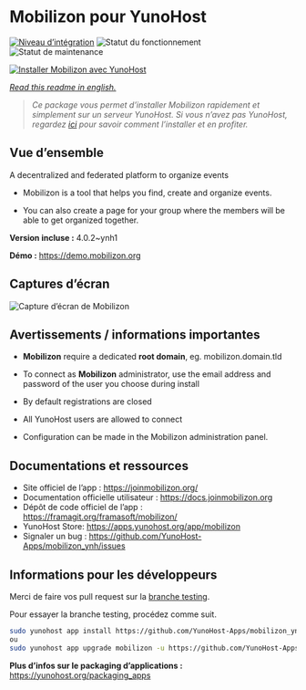 <!--
N.B.: This README was automatically generated by https://github.com/YunoHost/apps/tree/master/tools/README-generator
It shall NOT be edited by hand.
-->

# Mobilizon pour YunoHost

[![Niveau d’intégration](https://dash.yunohost.org/integration/mobilizon.svg)](https://dash.yunohost.org/appci/app/mobilizon) ![Statut du fonctionnement](https://ci-apps.yunohost.org/ci/badges/mobilizon.status.svg) ![Statut de maintenance](https://ci-apps.yunohost.org/ci/badges/mobilizon.maintain.svg)

[![Installer Mobilizon avec YunoHost](https://install-app.yunohost.org/install-with-yunohost.svg)](https://install-app.yunohost.org/?app=mobilizon)

*[Read this readme in english.](./README.md)*

> *Ce package vous permet d’installer Mobilizon rapidement et simplement sur un serveur YunoHost.
Si vous n’avez pas YunoHost, regardez [ici](https://yunohost.org/#/install) pour savoir comment l’installer et en profiter.*

## Vue d’ensemble

A decentralized and federated platform to organize events

- Mobilizon is a tool that helps you find, create and organize events.

- You can also create a page for your group where the members will be able to get organized together.



**Version incluse :** 4.0.2~ynh1

**Démo :** https://demo.mobilizon.org

## Captures d’écran

![Capture d’écran de Mobilizon](./doc/screenshots/screenshot1.jpg)

## Avertissements / informations importantes

* **Mobilizon** require a dedicated **root domain**, eg. mobilizon.domain.tld
* To connect as **Mobilizon** administrator, use the email address and password of the user you choose during install
* By default registrations are closed
* All YunoHost users are allowed to connect

* Configuration can be made in the Mobilizon administration panel.

## Documentations et ressources

* Site officiel de l’app : <https://joinmobilizon.org/>
* Documentation officielle utilisateur : <https://docs.joinmobilizon.org>
* Dépôt de code officiel de l’app : <https://framagit.org/framasoft/mobilizon/>
* YunoHost Store: <https://apps.yunohost.org/app/mobilizon>
* Signaler un bug : <https://github.com/YunoHost-Apps/mobilizon_ynh/issues>

## Informations pour les développeurs

Merci de faire vos pull request sur la [branche testing](https://github.com/YunoHost-Apps/mobilizon_ynh/tree/testing).

Pour essayer la branche testing, procédez comme suit.

``` bash
sudo yunohost app install https://github.com/YunoHost-Apps/mobilizon_ynh/tree/testing --debug
ou
sudo yunohost app upgrade mobilizon -u https://github.com/YunoHost-Apps/mobilizon_ynh/tree/testing --debug
```

**Plus d’infos sur le packaging d’applications :** <https://yunohost.org/packaging_apps>